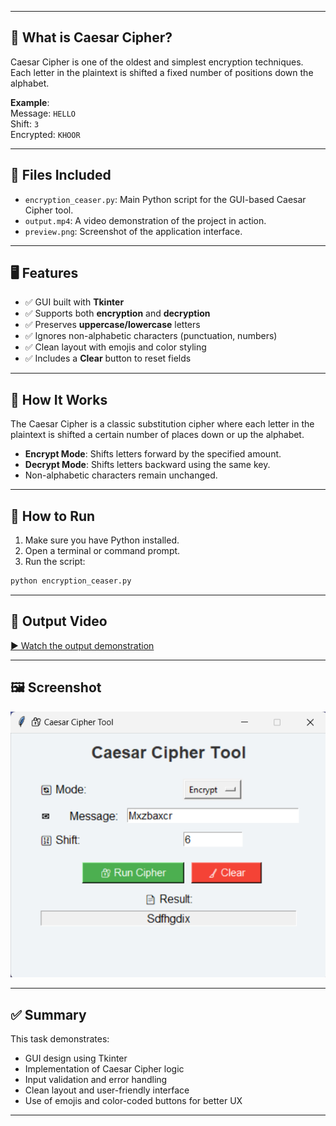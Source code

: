 
---

## 🧠 What is Caesar Cipher?

Caesar Cipher is one of the oldest and simplest encryption techniques. Each letter in the plaintext is shifted a fixed number of positions down the alphabet.

**Example**:  
Message: `HELLO`  
Shift: `3`  
Encrypted: `KHOOR`

---

## 📁 Files Included

- `encryption_ceaser.py`: Main Python script for the GUI-based Caesar Cipher tool.
- `output.mp4`: A video demonstration of the project in action.
- `preview.png`: Screenshot of the application interface.

---

## 🖥️ Features

- ✅ GUI built with **Tkinter**
- ✅ Supports both **encryption** and **decryption**
- ✅ Preserves **uppercase/lowercase** letters
- ✅ Ignores non-alphabetic characters (punctuation, numbers)
- ✅ Clean layout with emojis and color styling
- ✅ Includes a **Clear** button to reset fields

---

## 🧠 How It Works

The Caesar Cipher is a classic substitution cipher where each letter in the plaintext is shifted a certain number of places down or up the alphabet.

- **Encrypt Mode**: Shifts letters forward by the specified amount.
- **Decrypt Mode**: Shifts letters backward using the same key.
- Non-alphabetic characters remain unchanged.

---

## 🚀 How to Run

1. Make sure you have Python installed.
2. Open a terminal or command prompt.
3. Run the script:

```bash
python encryption_ceaser.py
```

---

## 🎥 Output Video

[▶️ Watch the output demonstration](output.mp4)

---

## 🖼️ Screenshot

![Preview of the application](preview.png)

---

## ✅ Summary

This task demonstrates:

- GUI design using Tkinter
- Implementation of Caesar Cipher logic
- Input validation and error handling
- Clean layout and user-friendly interface
- Use of emojis and color-coded buttons for better UX

---